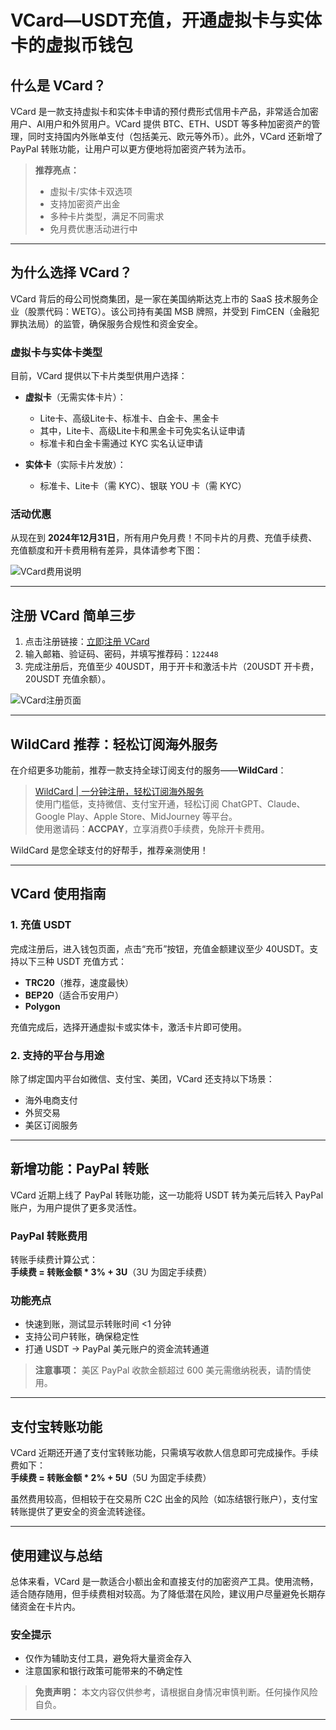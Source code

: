 # VCard—USDT充值，开通虚拟卡与实体卡的虚拟币钱包

## 什么是 VCard？

VCard 是一款支持虚拟卡和实体卡申请的预付费形式信用卡产品，非常适合加密用户、AI用户和外贸用户。VCard 提供 BTC、ETH、USDT 等多种加密资产的管理，同时支持国内外账单支付（包括美元、欧元等外币）。此外，VCard 还新增了 PayPal 转账功能，让用户可以更方便地将加密资产转为法币。

> **推荐亮点：**  
> - 虚拟卡/实体卡双选项  
> - 支持加密资产出金  
> - 多种卡片类型，满足不同需求  
> - 免月费优惠活动进行中  

---

## 为什么选择 VCard？

VCard 背后的母公司悦商集团，是一家在美国纳斯达克上市的 SaaS 技术服务企业（股票代码：WETG）。该公司持有美国 MSB 牌照，并受到 FimCEN（金融犯罪执法局）的监管，确保服务合规性和资金安全。

### 虚拟卡与实体卡类型
目前，VCard 提供以下卡片类型供用户选择：

- **虚拟卡**（无需实体卡片）：
  - Lite卡、高级Lite卡、标准卡、白金卡、黑金卡
  - 其中，Lite卡、高级Lite卡和黑金卡可免实名认证申请
  - 标准卡和白金卡需通过 KYC 实名认证申请

- **实体卡**（实际卡片发放）：
  - 标准卡、Lite卡（需 KYC）、银联 YOU 卡（需 KYC）

### 活动优惠
从现在到 **2024年12月31日**，所有用户免月费！不同卡片的月费、充值手续费、充值额度和开卡费用稍有差异，具体请参考下图：

![VCard费用说明](https://wzproject.com/wp-content/uploads/2023/12/9-1024x316.png)

---

## 注册 VCard 简单三步

1. 点击注册链接：[立即注册 VCard](https://bit.ly/51vcard)  
2. 输入邮箱、验证码、密码，并填写推荐码：`122448`  
3. 完成注册后，充值至少 40USDT，用于开卡和激活卡片（20USDT 开卡费，20USDT 充值余额）。

![VCard注册页面](https://wzproject.com/wp-content/uploads/2023/12/1.png)

---

## WildCard 推荐：轻松订阅海外服务

在介绍更多功能前，推荐一款支持全球订阅支付的服务——**WildCard**：

> [WildCard | 一分钟注册，轻松订阅海外服务](https://bit.ly/bewildcard)  
> 使用门槛低，支持微信、支付宝开通，轻松订阅 ChatGPT、Claude、Google Play、Apple Store、MidJourney 等平台。  
> 使用邀请码：**ACCPAY**，立享消费0手续费，免除开卡费用。

WildCard 是您全球支付的好帮手，推荐亲测使用！

---

## VCard 使用指南

### 1. 充值 USDT
完成注册后，进入钱包页面，点击“充币”按钮，充值金额建议至少 40USDT。支持以下三种 USDT 充值方式：
- **TRC20**（推荐，速度最快）  
- **BEP20**（适合币安用户）  
- **Polygon**

充值完成后，选择开通虚拟卡或实体卡，激活卡片即可使用。

### 2. 支持的平台与用途
除了绑定国内平台如微信、支付宝、美团，VCard 还支持以下场景：
- 海外电商支付  
- 外贸交易  
- 美区订阅服务  

---

## 新增功能：PayPal 转账

VCard 近期上线了 PayPal 转账功能，这一功能将 USDT 转为美元后转入 PayPal 账户，为用户提供了更多灵活性。

### PayPal 转账费用
转账手续费计算公式：  
**手续费 = 转账金额 * 3% + 3U**（3U 为固定手续费）

### 功能亮点
- 快速到账，测试显示转账时间 <1 分钟  
- 支持公司户转账，确保稳定性  
- 打通 USDT → PayPal 美元账户的资金流转通道  

> **注意事项：** 美区 PayPal 收款金额超过 600 美元需缴纳税表，请酌情使用。

---

## 支付宝转账功能

VCard 近期还开通了支付宝转账功能，只需填写收款人信息即可完成操作。手续费如下：  
**手续费 = 转账金额 * 2% + 5U**（5U 为固定手续费）

虽然费用较高，但相较于在交易所 C2C 出金的风险（如冻结银行账户），支付宝转账提供了更安全的资金流转途径。

---

## 使用建议与总结

总体来看，VCard 是一款适合小额出金和直接支付的加密资产工具。使用流畅，适合随存随用，但手续费相对较高。为了降低潜在风险，建议用户尽量避免长期存储资金在卡片内。

### 安全提示
- 仅作为辅助支付工具，避免将大量资金存入  
- 注意国家和银行政策可能带来的不确定性  


> **免责声明：** 本文内容仅供参考，请根据自身情况审慎判断。任何操作风险自负。

---
